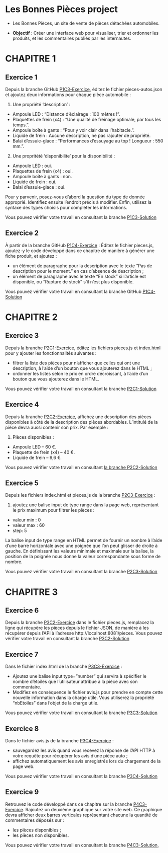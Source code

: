 # Les Bonnes Pièces project

- Les Bonnes Pièces, un site de vente de pièces détachées automobiles.

- **Objectif** : Créer une interface web pour visualiser, trier et ordonner les produits, et les commentaires publiés par les internautes.

# CHAPITRE 1

## Exercice 1

Depuis la branche GitHub [P1C3-Exercice](https://github.com/OpenClassrooms-Student-Center/7697016-Front-End.1/blob/P1C3-Exercice/pieces-autos.json), éditez le fichier pieces-autos.json et ajoutez deux informations pour chaque pièce automobile :

1. Une propriété ‘description’ :

- Ampoule LED : “Distance d’éclairage : 100 mètres !”.
- Plaquettes de frein (x4) : “Une qualité de freinage optimale, par tous les temps.”.
- Ampoule boîte à gants : “Pour y voir clair dans l’habitacle.”.
- Liquide de frein : Aucune description, ne pas rajouter de propriété.
- Balai d’essuie-glace : “Performances d’essuyage au top ! Longueur : 550 mm.”.

2. Une propritété ‘disponibilite’ pour la disponibilité :

- Ampoule LED : oui.
- Plaquettes de frein (x4) : oui.
- Ampoule boîte à gants : non.
- Liquide de frein : oui.
- Balai d’essuie-glace : oui.

Pour y parvenir, posez-vous d’abord la question du type de donnée approprié. Identifiez ensuite l’endroit précis à modifier. Enfin, utilisez la syntaxe des types choisis pour compléter les informations.

Vous pouvez vérifier votre travail en consultant la branche [P1C3-Solution](https://github.com/OpenClassrooms-Student-Center/7697016-Front-End.1/blob/P1C3-Solution/pieces-autos.json)

## Exercice 2

À partir de la branche GitHub [P1C4-Exercice](https://github.com/OpenClassrooms-Student-Center/7697016-Front-End.1/blob/P1C4-Exercice/pieces.js) :
Éditez le fichier pieces.js, ajoutez-y le code développé dans ce chapitre de manière à générer une fiche produit, et ajoutez :

- un élément de paragraphe pour la description avec le texte “Pas de description pour le moment.” en cas d’absence de description ;
- un élément de paragraphe avec le texte “En stock” si l’article est disponible, ou “Rupture de stock” s’il n’est plus disponible.

Vous pouvez vérifier votre travail en consultant la branche GitHub [P1C4-Solution](https://github.com/OpenClassrooms-Student-Center/7697016-Front-End.1/blob/P1C4-Solution/pieces.js)

# CHAPITRE 2

## Exercice 3

Depuis la branche [P2C1-Exercice](https://github.com/OpenClassrooms-Student-Center/7697016-Front-End.1/tree/P2C1-Exercice), éditez les fichiers pieces.js et index.html pour y ajouter les fonctionnalités suivantes :

- filtrer la liste des pièces pour n’afficher que celles qui ont une description, à l’aide d’un bouton que vous ajouterez dans le HTML ;
- ordonner les listes selon le prix en ordre décroissant, à l’aide d’un bouton que vous ajouterez dans le HTML.

Vous pouvez vérifier votre travail en consultant la branche [P2C1-Solution](https://github.com/OpenClassrooms-Student-Center/7697016-Front-End.1/tree/P2C1-Solution)

## Exercice 4

Depuis la branche [P2C2-Exercice](https://github.com/OpenClassrooms-Student-Center/7697016-Front-End.1/tree/P2C2-Exercice), affichez une description des pièces disponibles à côté de la description des pièces abordables. L’intitulé de la pièce devra aussi contenir son prix. Par exemple :

1. Pièces disponibles :

- Ampoule LED – 60 €.
- Plaquette de frein (x4) – 40 €.
- Liquide de frein – 9,6 €.

Vous pouvez vérifier votre travail en consultant [la branche P2C2-Solution](https://github.com/OpenClassrooms-Student-Center/7697016-Front-End.1/tree/P2C2-Solution)

## Exercice 5

Depuis les fichiers index.html et pieces.js de la branche [P2C3-Exercice](https://github.com/OpenClassrooms-Student-Center/7697016-Front-End.1/tree/P2C3-Exercice) :

1. ajoutez une balise input de type range dans la page web, représentant le prix maximum pour filtrer les pièces :

- valeur min : 0
- valeur max : 60
- step: 5

La balise input de type range en HTML permet de fournir un nombre à l’aide d’une barre horizontale avec une poignée que l’on peut glisser de droite à gauche. En définissant les valeurs minimale et maximale sur la balise, la position de la poignée nous donne la valeur correspondante sous forme de nombre.

Vous pouvez vérifier votre travail en consultant la branche [P2C3-Solution](https://github.com/OpenClassrooms-Student-Center/7697016-Front-End.1/tree/P2C3-Solution)

# CHAPITRE 3

## Exercice 6

Depuis la branche [P3C2-Exercice](https://github.com/OpenClassrooms-Student-Center/7697016-Front-End.1/tree/P3C2-Exercice) dans le fichier pieces.js, remplacez la ligne qui récupère les pièces depuis le fichier JSON, de manière à les récupérer depuis l’API à l’adresse http://localhost:8081/pieces.
Vous pouvez vérifier votre travail en consultant la branche [P3C2-Solution](https://github.com/OpenClassrooms-Student-Center/7697016-Front-End.1/tree/P3C2-Solution)

## Exercice 7

Dans le fichier index.html de la branche [P3C3-Exercice](https://github.com/OpenClassrooms-Student-Center/7697016-Front-End.1/tree/P3C3-Exercice) :

- Ajoutez une balise input type=”number” qui servira à spécifier le nombre d’étoiles que l’utilisateur attribue à la pièce avec son commentaire.
- Modifiez en conséquence le fichier avis.js pour prendre en compte cette nouvelle information dans la charge utile. Vous utiliserez la propriété “nbEtoiles” dans l’objet de la charge utile.

Vous pouvez vérifier votre travail en consultant la branche [P3C3-Solution](https://github.com/OpenClassrooms-Student-Center/7697016-Front-End.1/tree/P3C3-Solution)

## Exercice 8

Dans le fichier avis.js de la branche [P3C4-Exercice](https://github.com/OpenClassrooms-Student-Center/7697016-Front-End.1/tree/P3C4-Exercice) :

- sauvegardez les avis quand vous recevez la réponse de l’API HTTP à votre requête pour récupérer les avis d’une pièce auto ;
- affichez automatiquement les avis enregistrés lors du chargement de la page web.

Vous pouvez vérifier votre travail en consultant la branche [P3C4-Solution](https://github.com/OpenClassrooms-Student-Center/7697016-Front-End.1/tree/P3C4-Solution)

## Exercice 9

Retrouvez le code développé dans ce chapitre sur la branche [P4C3-Exercice](https://github.com/OpenClassrooms-Student-Center/7697016-Front-End.1/tree/P4C3-Exercice).
Rajoutez un deuxième graphique sur votre site web. Ce graphique devra afficher deux barres verticales représentant chacune la quantité de commentaires déposés sur :

- les pièces disponibles ;
- les pièces non disponibles.

Vous pouvez vérifier votre travail en consultant la branche [P4C3-Solution](https://github.com/OpenClassrooms-Student-Center/7697016-Front-End.1/tree/P4C3-Solution),

